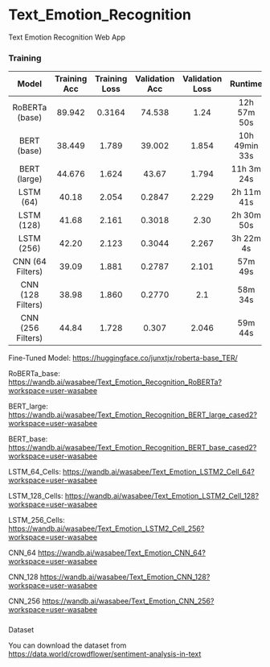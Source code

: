 # Text_Emotion_Recognition

Text Emotion Recognition Web App 

### Training 

| Model | Training Acc | Training Loss | Validation Acc | Validation Loss | Runtime
| :---: | :---: | :---: | :---: | :---: | :---: |
| RoBERTa (base) | 89.942 | 0.3164 | 74.538 | 1.24 | 12h 57m 50s |
| BERT (base) | 38.449 | 1.789 | 39.002 | 1.854 | 10h 49min 33s |
| BERT (large) | 44.676 | 1.624| 43.67 | 1.794 | 11h 3m 24s |
| LSTM (64) | 40.18 | 2.054 | 0.2847 | 2.229 | 2h 11m 41s |
| LSTM (128) | 41.68 | 2.161 | 0.3018 | 2.30 | 2h 30m 50s |
| LSTM (256) | 42.20 | 2.123 | 0.3044 | 2.267 | 3h 22m 4s |
| CNN (64 Filters) | 39.09 | 1.881 | 0.2787 | 2.101 | 57m 49s |
| CNN (128 Filters) | 38.98 | 1.860 | 0.2770 | 2.1 | 58m 34s |
| CNN (256 Filters) | 44.84 | 1.728 | 0.307 | 2.046 | 59m 44s |

Fine-Tuned Model:
https://huggingface.co/junxtjx/roberta-base_TER/

RoBERTa_base:
https://wandb.ai/wasabee/Text_Emotion_Recognition_RoBERTa?workspace=user-wasabee

BERT_large:
https://wandb.ai/wasabee/Text_Emotion_Recognition_BERT_large_cased2?workspace=user-wasabee

BERT_base:
https://wandb.ai/wasabee/Text_Emotion_Recognition_BERT_base_cased2?workspace=user-wasabee

LSTM_64_Cells:
https://wandb.ai/wasabee/Text_Emotion_LSTM2_Cell_64?workspace=user-wasabee

LSTM_128_Cells:
https://wandb.ai/wasabee/Text_Emotion_LSTM2_Cell_128?workspace=user-wasabee

LSTM_256_Cells:
https://wandb.ai/wasabee/Text_Emotion_LSTM2_Cell_256?workspace=user-wasabee

CNN_64
https://wandb.ai/wasabee/Text_Emotion_CNN_64?workspace=user-wasabee

CNN_128
https://wandb.ai/wasabee/Text_Emotion_CNN_128?workspace=user-wasabee

CNN_256
https://wandb.ai/wasabee/Text_Emotion_CNN_256?workspace=user-wasabee

###
Dataset


You can download the dataset from https://data.world/crowdflower/sentiment-analysis-in-text
